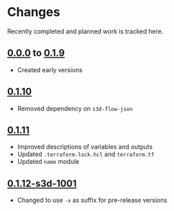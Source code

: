 # Changes
Recently completed and planned work is tracked here.

## [0.0.0](.) to [0.1.9](.)
- Created early versions

## [0.1.10](.)
- Removed dependency on `s3d-flow-json`

## [0.1.11](.)
- Improved descriptions of variables and outputs
- Updated `.terraform.lock.hcl` and `terraform.tf`
- Updated `name` module

## [0.1.12-s3d-1001](.)
- Changed to use `-x` as suffix for pre-release versions

